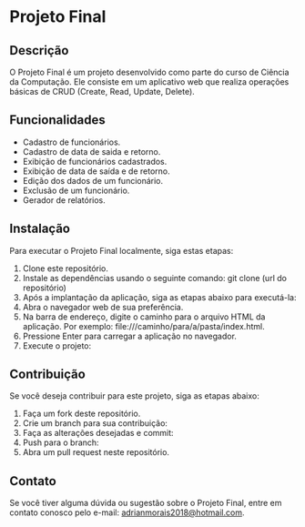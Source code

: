 # Projeto Final

## Descrição

O Projeto Final é um projeto desenvolvido como parte do curso de Ciência da Computação. Ele consiste em um aplicativo web que realiza operações básicas de CRUD (Create, Read, Update, Delete).

## Funcionalidades

- Cadastro de funcionários.
- Cadastro de data de saida e retorno.
- Exibição de funcionários cadastrados.
- Exibição de data de saída e de retorno.
- Edição dos dados de um funcionário.
- Exclusão de um funcionário.
- Gerador de relatórios.

## Instalação

Para executar o Projeto Final localmente, siga estas etapas:

1. Clone este repositório.
2. Instale as dependências usando o seguinte comando: git clone (url do repositório)
3. Após a implantação da aplicação, siga as etapas abaixo para executá-la:
4. Abra o navegador web de sua preferência.
5. Na barra de endereço, digite o caminho para o arquivo HTML da aplicação. Por exemplo: file:///caminho/para/a/pasta/index.html.
6. Pressione Enter para carregar a aplicação no navegador.
7. Execute o projeto:


## Contribuição

Se você deseja contribuir para este projeto, siga as etapas abaixo:

1. Faça um fork deste repositório.
2. Crie um branch para sua contribuição:
3. Faça as alterações desejadas e commit:
4. Push para o branch:
5. Abra um pull request neste repositório.


## Contato

Se você tiver alguma dúvida ou sugestão sobre o Projeto Final, entre em contato conosco pelo e-mail: adrianmorais2018@hotmail.com.





